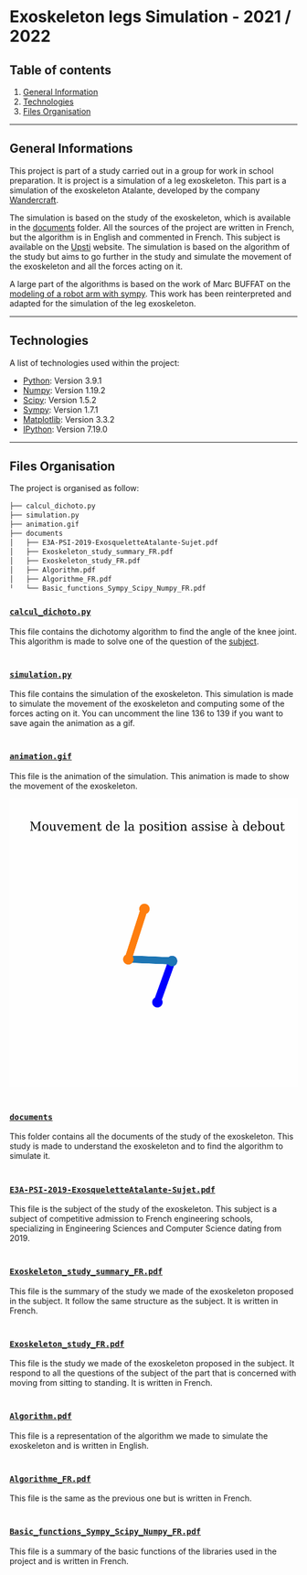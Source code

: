 # Exoskeleton legs Simulation - 2021 / 2022

## Table of contents
1. [General Information](#general-info)
2. [Technologies](#technologies)
3. [Files Organisation](#organisation)

***
<a name="general-info"></a>
## General Informations

This project is part of a study carried out in a group for work in school preparation. It is project is a simulation of a leg exoskeleton. This part is a simulation of the exoskeleton Atalante, developed by the company [Wandercraft](https://www.wandercraft.eu/articles/wandercraft-equipe-henri-mondor-dun-exosquelette-atalante-grace-au-collectif-protegetonsoignant#:~:text=Pionnier%20de%20la%20robotique%20dynamique,les%20stades%20de%20la%20r%C3%A9%C3%A9ducation.).

The simulation is based on the study of the exoskeleton, which is available in the [documents](/documents/E3A-PSI-2019-ExosqueletteAtalante-Sujet.pdf) folder. All the sources of the project are written in French, but the algorithm is in English and commented in French. This subject is available on the [Upsti](https://www.upsti.fr/espace-etudiants/annales-de-concours/topics/e3a-psi-2019-exosquelette-atalante) website. The simulation is based on the algorithm of the study but aims to go further in the study and simulate the movement of the exoskeleton and all the forces acting on it.

A large part of the algorithms is based on the work of Marc BUFFAT on the [modeling of a robot arm with sympy](https://perso.univ-lyon1.fr/marc.buffat/2019/Robotique_Bras2D/index.html#Etude-statique-du-bras-de-robot). This work has been reinterpreted and adapted for the simulation of the leg exoskeleton.

***
<a name="technologies"></a>
## Technologies

A list of technologies used within the project:
* [Python](https://www.python.org/): Version 3.9.1
* [Numpy](https://numpy.org/): Version 1.19.2
* [Scipy](https://www.scipy.org/): Version 1.5.2
* [Sympy](https://www.sympy.org/en/index.html): Version 1.7.1
* [Matplotlib](https://matplotlib.org/): Version 3.3.2
* [IPython](https://ipython.org/): Version 7.19.0

***
<a name="organisation"></a>
## Files Organisation

The project is organised as follow:
```
├── calcul_dichoto.py
├── simulation.py
├── animation.gif
├── documents
│   ├── E3A-PSI-2019-ExosqueletteAtalante-Sujet.pdf
│   ├── Exoskeleton_study_summary_FR.pdf
│   ├── Exoskeleton_study_FR.pdf
│   ├── Algorithm.pdf
│   ├── Algorithme_FR.pdf
╵   └── Basic_functions_Sympy_Scipy_Numpy_FR.pdf
```

### [```calcul_dichoto.py```](/calcul_dichoto.py)
This file contains the dichotomy algorithm to find the angle of the knee joint. This algorithm is made to solve one of the question of the [subject](/documents/E3A-PSI-2019-ExosqueletteAtalante-Sujet.pdf).
#

### [```simulation.py```](/simulation.py)
This file contains the simulation of the exoskeleton. This simulation is made to simulate the movement of the exoskeleton and computing some of the forces acting on it. You can uncomment the line 136 to 139 if you want to save again the animation as a gif.
#

### [```animation.gif```](/animation.gif)
This file is the animation of the simulation. This animation is made to show the movement of the exoskeleton.

![](animation.gif)
#

### [```documents```](/documents/)
This folder contains all the documents of the study of the exoskeleton. This study is made to understand the exoskeleton and to find the algorithm to simulate it.
#

### [```E3A-PSI-2019-ExosqueletteAtalante-Sujet.pdf```](/documents/E3A-PSI-2019-ExosqueletteAtalante-Sujet.pdf)
This file is the subject of the study of the exoskeleton. This subject is a subject of competitive admission to French engineering schools, specializing in Engineering Sciences and Computer Science dating from 2019.
#

### [```Exoskeleton_study_summary_FR.pdf```](/documents/Exoskeleton_study_summary_FR.pdf)
This file is the summary of the study we made of the exoskeleton proposed in the subject. It follow the same structure as the subject. It is written in French.
#

### [```Exoskeleton_study_FR.pdf```](/documents/Exoskeleton_study_FR.pdf)
This file is the study we made of the exoskeleton proposed in the subject. It respond to all the questions of the subject of the part that is concerned with moving from sitting to standing. It is written in French.
#

### [```Algorithm.pdf```](/documents/Algorithm.pdf)
This file is a representation of the algorithm we made to simulate the exoskeleton and is written in English.
#

### [```Algorithme_FR.pdf```](/documents/Algorithme_FR.pdf)
This file is the same as the previous one but is written in French.
#

### [```Basic_functions_Sympy_Scipy_Numpy_FR.pdf```](/documents/Basic_functions_Sympy_Scipy_Numpy_FR.pdf)
This file is a summary of the basic functions of the libraries used in the project and is written in French.
